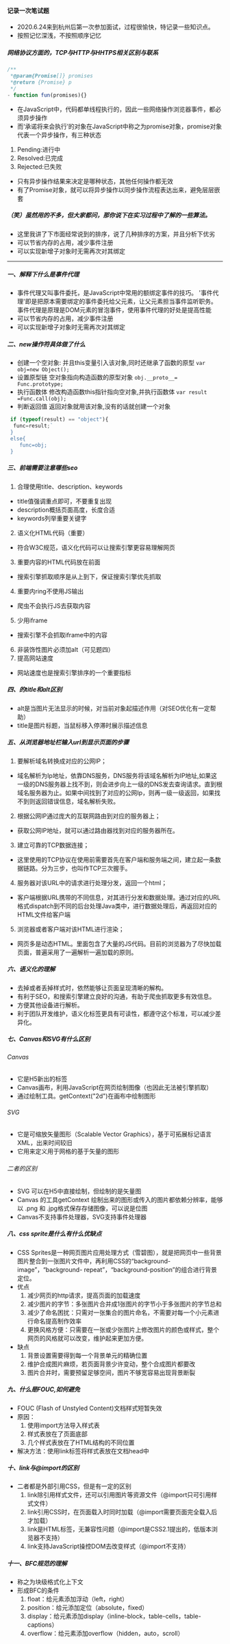 #### 记录一次笔试题
* 2020.6.24来到杭州后第一次参加面试，过程很愉快，特记录一些知识点。
* 按照记忆深浅，不按照顺序记忆
##### 网络协议方面的，TCP与HTTP与HHTPS相关区别与联系
  ```javascript
  /**
   *@param{Promise[]} promises
   *@return {Promise} p
   */
- function fun(promises){}
```
* 在JavaScript中，代码都单线程执行的，因此一些网络操作浏览器事件，都必须异步操作
* 而‘承诺将来会执行’的对象在JavaScript中称之为promise对象，promise对象代表一个异步操作，有三种状态
 1. Pending:进行中
 2. Resolved:已完成
 3. Rejected:已失败
* 只有异步操作结果来决定是哪种状态，其他任何操作都无效
* 有了Promise对象，就可以将异步操作以同步操作流程表达出来，避免层层嵌套
##### （笑）虽然用的不多，但大家都问，那你说下在实习过程中了解的一些算法。
-  这里我讲了下市面经常说到的排序，说了几种排序的方案，并且分析下优劣
-  可以节省内存的占用，减少事件注册
-  可以实现新增子对象时无需再次对其绑定  
----
##### 一、解释下什么是事件代理
-  事件代理又叫事件委托，是JavaScript中常用的额绑定事件的技巧。
'事件代理'即是把原本需要绑定的事件委托给父元素，让父元素担当事件监听职务。
事件代理是原理是DOM元素的冒泡事件，使用事件代理的好处是提高性能
-  可以节省内存的占用，减少事件注册
-  可以实现新增子对象时无需再次对其绑定
##### 二、new操作符具体做了什么
-  创建一个空对象: 并且this变量引入该对象,同时还继承了函数的原型
`var obj=new Object();`
-  设置原型链 空对象指向构造函数的原型对象
`obj.__proto__= Func.prototype;`
-  执行函数体 修改构造函数this指针指向空对象,并执行函数体
`var result =Func.call(obj);`
-  判断返回值 返回对象就用该对象,没有的话就创建一个对象
```javascript
 if (typeof(result) == "object"){
  func=result;`
 }
 else{
    func=obj;
 }
```
##### 三、前端需要注意哪些seo  
 1. 合理使用title、description、keywords
- title值强调重点即可，不要重复出现
- description概括页面高度，长度合适
- keywords列举重要关键字
 2. 语义化HTML代码（重要）
- 符合W3C规范，语义化代码可以让搜索引擎更容易理解网页
 3. 重要内容的HTML代码放在前面
- 搜索引擎抓取顺序是从上到下，保证搜索引擎优先抓取
 4. 重要内ring不使用JS输出
- 爬虫不会执行JS去获取内容
 5. 少用iframe
- 搜索引擎不会抓取iframe中的内容
 6. 非装饰性图片必须加alt（可见题四）
 7. 提高网站速度
- 网站速度也是搜索引擎排序的一个重要指标
##### 四、<img>的title和alt区别 
- alt是当图片无法显示的时候，对当前对象起描述作用（对SEO优化有一定帮助）
- title是图片标题，当鼠标移入停滞时展示描述信息
##### 五、从浏览器地址栏输入url到显示页面的步骤   
 1. 要解析域名转换成对应的公网IP；
- 域名解析为Ip地址，依靠DNS服务，DNS服务将该域名解析为IP地址,如果这一级的DNS服务器上找不到，则会进步向上一级的DNS发去查询请求。直到根域名服务器为止。如果中间找到了对应的公网Ip，则再一级一级返回，如果找不到则返回错误信息，域名解析失败。
 2. 根据公网IP通过庞大的互联网路由到对应的服务器上；
- 获取公网IP地址，就可以通过路由器找到对应的服务器所在。
 3. 建立可靠的TCP数据连接；
-  这里使用的TCP协议在使用前需要首先在客户端和服务端之间，建立起一条数据链路。分为三步，也叫作TCP三次握手。
 4. 服务器对该URL中的请求进行处理分发，返回一个html；
- 客户端根据URL携带的不同信息，对其进行分发和数据处理。通过对应的URL格式dispatch到不同的后台处理Java类中，进行数据处理后，再返回对应的HTML文件给客户端
 5. 浏览器或者客户端对该HTML进行渲染；
- 网页多是动态HTML。里面包含了大量的JS代码。目前的浏览器为了尽快加载页面，普遍采用了一遍解析一遍加载的原则。
##### 六、语义化的理解    
- 去掉或者丢掉样式时，依然能够让页面呈现清晰的解构。
- 有利于SEO，和搜索引擎建立良好的沟通，有助于爬虫抓取更多有效信息。
- 方便其他设备进行解析。
- 利于团队开发维护，语义化标签更具有可读性，都遵守这个标准，可以减少差异化。
##### 七、Canvas和SVG有什么区别 
###### Canvas
- 它是H5新出的标签<canvas></canvas>
- Canvas画布，利用JavaScript在网页绘制图像（也因此无法被引擎抓取）
- 通过绘制工具。getContext("2d")在画布中绘制图形
###### SVG
- 它是可缩放矢量图形（Scalable Vector Graphics），基于可拓展标记语言XML，出来时间较旧
- 它用来定义用于网格的基于矢量的图形
###### 二者的区别
- SVG 可以在H5中直接绘制，但绘制的是矢量图
- Canvas 的工具getContext 绘制出来的图形或传入的图片都依赖分辨率，能够以 .png 和 .jpg格式保存存储图像，可以说是位图
- Canvas不支持事件处理器，SVG支持事件处理器
##### 八、css sprite是什么有什么优缺点 
- CSS Sprites是一种网页图片应用处理方式（雪碧图），就是把网页中一些背景图片整合到一张图片文件中，再利用CSS的“background-image”，“background- repeat”，“background-position”的组合进行背景定位。
- 优点
   1. 减少网页的http请求，提高页面的加载速度
   2. 减少图片的字节：多张图片合并成1张图片的字节小于多张图片的字节总和
   3. 减少了命名困扰：只需对一张集合的图片命名，不需要对每一个小元素进行命名提高制作效率
   4. 更换风格方便：只需要在一张或少张图片上修改图片的颜色或样式，整个网页的风格就可以改变，维护起来更加方便。
- 缺点
   1. 背景设置需要得到每一个背景单元的精确位置
   2. 维护合成图片麻烦，若页面背景少许变动，整个合成图片都要改
   3. 图片合并时，需要预留足够空间，图片不够宽容易出现背景断裂
##### 九、什么是FOUC,如何避免
- FOUC (Flash of Unstyled Content)文档样式短暂失效
- 原因：
   1. 使用import方法导入样式表
   2. 样式表放在了页面底部
   3. 几个样式表放在了HTML结构的不同位置
- 解决方法：使用link标签将样式表放在文档head中
##### 十、link与@import的区别 
- 二者都是外部引用CSS，但是有一定的区别
   1. link除引用样式文件，还可以引用图片等资源文件（@import只可引用样式文件）
   2. link引用CSS时，在页面载入时同时加载（@import需要页面完全载入后才加载）
   3. link是HTML标签，无兼容性问题（@import是CSS2.1提出的，低版本浏览器不支持）
   4. link支持JavaScript操控DOM去改变样式（@import不支持）
##### 十一、BFC规范的理解 
- 称之为块级格式化上下文
- 形成BFC的条件
   1. float：给元素添加浮动（left，right）
   2. position：给元添加定位（absolute，fixed）
   3. display：给元素添加display（inline-block，table-cells，table-captions）
   4. overflow：给元素添加overflow（hidden，auto，scroll）